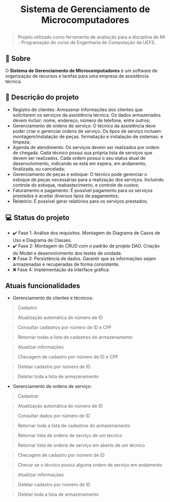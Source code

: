 <h1 align="center">

  <p>Sistema de Gerenciamento de Microcomputadores</p>
  
</h1>
<blockquote> Projeto utilizado como ferramenta de avaliação para a disciplina de 
MI - Programação do curso de Engenharia de Computação da UEFS.</blockquote>

## :blue_book: Sobre

O **Sistema de Gerenciamento de 
Microcomputadores** é um software de
organização de recursos e tarefas 
para uma empresa de assistência 
técnica.

## :scroll: Descrição do projeto

- Registro de clientes: Armazenar informações dos clientes que solicitarem 
os serviços da assistência técnica. Os dados armazenados devem incluir:
nome, endereço, número de telefone, entre outros;
- Gerenciamento de ordens de serviço: O técnico da assistência deve poder
criar e gerenciar ordens de serviço. Os tipos de serviço incluem: 
montagem/instalação de peças. formatação e instalação de sistemas. e limpeza;
- Agenda de atendimento: Os serviços devem ser realizados por ordem de
chegada. Cada técnico possui sua própria lista de serviços que devem 
ser realizados. Cada ordem possui o seu status atual de desenvolvimento, 
indicando se está em espera, em andamento, finalizada, ou cancelada;
- Gerenciamento de peças e estoque: O técnico pode gerenciar o estoque de 
peças necessárias para a realização dos serviços. Incluindo controle do
estoque, reabastecimento, e controle de custos;
- Faturamento e pagamento: É possível pagamento para os serviços prestados e 
aceitar diversos tipos de pagamentos;
- Relatório: É possível gerar relatórios para os serviços prestados;

## :computer: Status do projeto

- :heavy_check_mark: Fase 1: Análise dos requisitos. Montagem do Diagrama de Casos de Uso e Diagrama de 
Classes.
- :heavy_check_mark: Fase 2: Montagem do CRUD com o padrão de projeto DAO. Criação do Model e 
desenvolvimento dos testes de unidade.
- :x: Fase 3: Persistência de dados. Garantir que as informações sejam armazenadas e 
recuperadas de forma consistente.
- :x: Fase 4: Implementação da interface gráfica.

## Atuais funcionalidades

- Gerenciamento de clientes e técnicos:
<blockquote> Cadastro</blockquote>
<blockquote> Atualização automática do número de ID</blockquote>
<blockquote> Consultar cadastros por número de ID e CPF</blockquote>
<blockquote> Retornar todas a lista de cadastros do armazenamento</blockquote>
<blockquote> Atualizar informações</blockquote>
<blockquote> Checagem de cadastro por número de ID e CPF</blockquote>
<blockquote> Deletar cadastro por número de ID</blockquote>
<blockquote> Deletar toda a lista de armazenamento</blockquote>

- Gerenciamento de ordens de serviço:
<blockquote> Cadastrar</blockquote>
<blockquote> Atualização automática do número de ID</blockquote>
<blockquote> Consultar dados por número de ID</blockquote>
<blockquote> Retornar toda a lista de cadastros do armazenamento</blockquote>
<blockquote> Retornar lista de ordens de serviço de um técnico</blockquote>
<blockquote> Retornar lista de ordens de serviço em aberto de um técnico</blockquote>
<blockquote> Checagem de cadastro por número de ID</blockquote>
<blockquote> Checar se o técnico possui alguma ordem de serviço em andamento</blockquote>
<blockquote> Atualizar informações</blockquote>
<blockquote> Deletar cadastro por número de ID</blockquote>
<blockquote> Deletar toda a lista de armazenamento</blockquote>